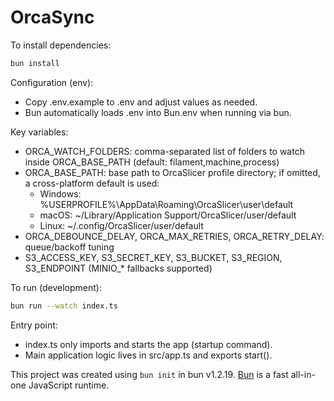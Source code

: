 # OrcaSync

To install dependencies:

```bash
bun install
```

Configuration (env):
- Copy .env.example to .env and adjust values as needed.
- Bun automatically loads .env into Bun.env when running via bun.

Key variables:
- ORCA_WATCH_FOLDERS: comma-separated list of folders to watch inside ORCA_BASE_PATH (default: filament,machine,process)
- ORCA_BASE_PATH: base path to OrcaSlicer profile directory; if omitted, a cross-platform default is used:
  - Windows: %USERPROFILE%\AppData\Roaming\OrcaSlicer\user\default
  - macOS:   ~/Library/Application Support/OrcaSlicer/user/default
  - Linux:   ~/.config/OrcaSlicer/user/default
- ORCA_DEBOUNCE_DELAY, ORCA_MAX_RETRIES, ORCA_RETRY_DELAY: queue/backoff tuning
- S3_ACCESS_KEY, S3_SECRET_KEY, S3_BUCKET, S3_REGION, S3_ENDPOINT (MINIO_* fallbacks supported)

To run (development):

```bash
bun run --watch index.ts
```

Entry point:
- index.ts only imports and starts the app (startup command).
- Main application logic lives in src/app.ts and exports start().

This project was created using `bun init` in bun v1.2.19. [Bun](https://bun.com) is a fast all-in-one JavaScript runtime.
